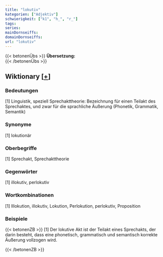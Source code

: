 ```yaml
---
title: "lokutiv"
kategorien: ["Adjektiv"]
schwierigkeit: ["k1", "h_", "r_"]
tags:
series:
mainDornseiffs:
domainDornseiffs:
url: "lokutiv"
---
```


{{< betonenÜbs >}}
**Übersetzung:**  
{{< /betonenÜbs >}}

## Wiktionary [[+](https://de.wiktionary.org/wiki/lokutiv)]

### Bedeutungen
[1] Linguistik, speziell Sprechakttheorie: Bezeichnung für einen Teilakt des Sprechaktes, und zwar für die sprachliche Äußerung (Phonetik, Grammatik, Semantik)  

### Synonyme
[1] lokutionär  

### Oberbegriffe
[1] Sprechakt, Sprechakttheorie  

### Gegenwörter
[1] illokutiv, perlokutiv  

### Wortkombinationen
[1] Illokution, illokutiv, Lokution, Perlokution, perlokutiv, Proposition  

### Beispiele
{{< betonenZB >}}
[1] Der lokutive Akt ist der Teilakt eines Sprechakts, der darin besteht, dass eine phonetisch, grammatisch und semantisch korrekte Äußerung vollzogen wird.  

{{< /betonenZB >}}

